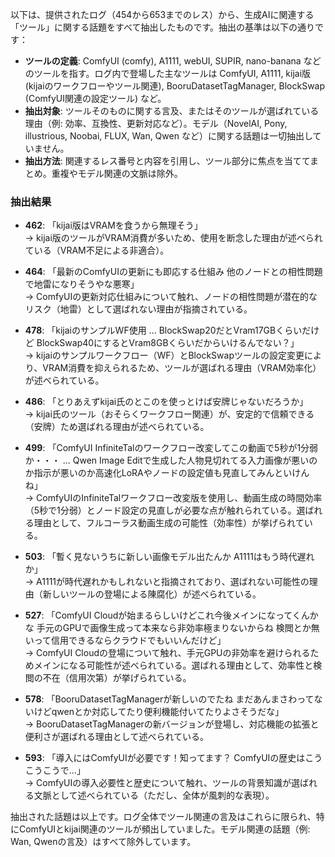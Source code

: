 以下は、提供されたログ（454から653までのレス）から、生成AIに関連する「ツール」に関する話題をすべて抽出したものです。抽出の基準は以下の通りです：

- **ツールの定義**: ComfyUI (comfy), A1111, webUI, SUPIR, nano-banana などのツールを指す。ログ内で登場した主なツールは ComfyUI, A1111, kijai版 (kijaiのワークフローやツール関連), BooruDatasetTagManager, BlockSwap (ComfyUI関連の設定ツール) など。
- **抽出対象**: ツールそのものに関する言及、またはそのツールが選ばれている理由（例: 効率、互換性、更新対応など）。モデル（NovelAI, Pony, illustrious, Noobai, FLUX, Wan, Qwen など）に関する話題は一切抽出していません。
- **抽出方法**: 関連するレス番号と内容を引用し、ツール部分に焦点を当ててまとめ。重複やモデル関連の文脈は除外。

### 抽出結果

- **462**: 「kijai版はVRAMを食うから無理そう」  
  → kijai版のツールがVRAM消費が多いため、使用を断念した理由が述べられている（VRAM不足による非適合）。

- **464**: 「最新のComfyUIの更新にも即応する仕組み 他のノードとの相性問題で地雷になりそうやな悪寒」  
  → ComfyUIの更新対応仕組みについて触れ、ノードの相性問題が潜在的なリスク（地雷）として選ばれない理由が指摘されている。

- **478**: 「kijaiのサンプルWF使用 ... BlockSwap20だとVram17GBくらいだけど BlockSwap40にするとVram8GBくらいだからいけるんでない？」  
  → kijaiのサンプルワークフロー（WF）とBlockSwapツールの設定変更により、VRAM消費を抑えられるため、ツールが選ばれる理由（VRAM効率化）が述べられている。

- **486**: 「とりあえずkijai氏のとこのを使っとけば安牌じゃないだろうか」  
  → kijai氏のツール（おそらくワークフロー関連）が、安定的で信頼できる（安牌）ため選ばれる理由が述べられている。

- **499**: 「ComfyUI InfiniteTalのワークフロー改変してこの動画で5秒が1分弱か・・・ ... Qwen Image Editで生成した人物見切れてる入力画像が悪いのか指示が悪いのか高速化LoRAやノードの設定値も見直してみんといけんね」  
  → ComfyUIのInfiniteTalワークフロー改変版を使用し、動画生成の時間効率（5秒で1分弱）とノード設定の見直しが必要な点が触れられている。選ばれる理由として、フルコーラス動画生成の可能性（効率性）が挙げられている。

- **503**: 「暫く見ないうちに新しい画像モデル出たんか A1111はもう時代遅れか」  
  → A1111が時代遅れかもしれないと指摘されており、選ばれない可能性の理由（新しいツールの登場による陳腐化）が述べられている。

- **527**: 「ComfyUI Cloudが始まるらしいけどこれ今後メインになってくんかな 手元のGPUで画像生成って本来なら非効率極まりないからね 検閲とか無いって信用できるならクラウドでもいいんだけど」  
  → ComfyUI Cloudの登場について触れ、手元GPUの非効率を避けられるためメインになる可能性が述べられている。選ばれる理由として、効率性と検閲の不在（信用次第）が挙げられている。

- **578**: 「BooruDatasetTagManagerが新しいのでたね まだあんまさわってないけどqwenとか対応してたり便利機能付いてたりよさそうだな」  
  → BooruDatasetTagManagerの新バージョンが登場し、対応機能の拡張と便利さが選ばれる理由として述べられている。

- **593**: 「導入にはComfyUIが必要です！知ってます？ ComfyUIの歴史はこうこうこうで…」  
  → ComfyUIの導入必要性と歴史について触れ、ツールの背景知識が選ばれる文脈として述べられている（ただし、全体が風刺的な表現）。

抽出された話題は以上です。ログ全体でツール関連の言及はこれらに限られ、特にComfyUIとkijai関連のツールが頻出していました。モデル関連の話題（例: Wan, Qwenの言及）はすべて除外しています。